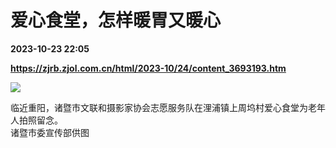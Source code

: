 # 爱心食堂，怎样暖胃又暖心

**2023-10-23 22:05**

**https://zjrb.zjol.com.cn/html/2023-10/24/content_3693193.htm**

![](https://zjrb.zjol.com.cn/images/2023-10/24/zjrb2023102400006v01b004.jpg)

临近重阳，诸暨市文联和摄影家协会志愿服务队在浬浦镇上周坞村爱心食堂为老年人拍照留念。  
诸暨市委宣传部供图